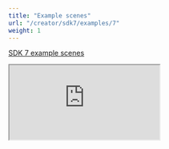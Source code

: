 ```yaml
---
title: "Example scenes"
url: "/creator/sdk7/examples/7"
weight: 1
---
```


[SDK 7 example scenes](https://studios.decentraland.org/resources)

<iframe src="https://studios.decentraland.org/resources" />
